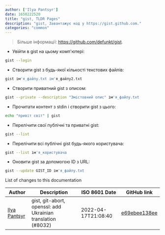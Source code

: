 ```yaml
---
author: ['Ilya Pantsyr']
date: 1650222520
title: "gist, TLDR Pages"
description: "gist, Завантажує код у https://gist.github.com."
categories: "common"
---
```

> Більше інформації: <https://github.com/defunkt/gist>.

- Увійти в gist на цьому комп'ютері:

```bash
gist --login
```

- Створити gist з будь-якої кількості текстових файлів:

```bash
gist ім'я_файлу.txt ім'я_файлу2.txt
```

- Створити приватний gist з описом:

```bash
gist --private --description "Змістовний опис" ім'я_файлу.txt 
```

- Прочитати контент з stdin і створити gist з цього:

```bash
echo "привіт світ" | gist
```

- Перелічити свої публічні та приватні gist:

```bash
gist --list
```

- Перелічити всі публічні gist будь-якого користувача:

```bash
gist --list ім'я_користувача
```

- Оновити gist за допомогою ID з URL:

```bash
gist --update GIST_ID ім'я_файлу.txt
```
List of changes to this documentation


Author | Description | ISO 8601 Date | GitHub link
------|-----|-----|-----
[Ilya Pantsyr](mailto:panilyau@gmail.com) | gist, git-abort, openssl: add Ukrainian translation (#8032) | 2022-04-17T21:08:40 | [e69ebee138ee](https://github.com/tldr-pages/tldr/commit/e69ebee138ee1f93639e8b32203fe571655cdf27)

